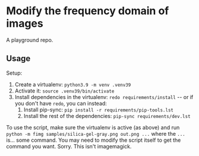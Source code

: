 # Modify the frequency domain of images

A playground repo.

## Usage

Setup:

1. Create a virtualenv: `python3.9 -m venv .venv39`
2. Activate it: `source .venv39/bin/activate`
3. Install dependencies in the virtualenv: `redo requirements/install`
   -- or if you don't have `redo`, you can instead:
    1. Install pip-sync: `pip install -r requirements/pip-tools.lst`
    2. Install the rest of the dependencies: `pip-sync requirements/dev.lst`

To use the script, make sure the virtualenv is active (as above) and
run `python -m fimg samples/silica-gel-gray.png out.png ...` where the
`...` is... some command. You may need to modify the script itself to
get the command you want. Sorry. This isn't imagemagick.
